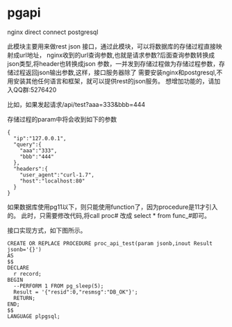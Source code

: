 # pgapi
nginx direct connect postgresql

此模块主要用来做rest json 接口，通过此模块，可以将数据库的存储过程直接映射成url地址，
nginx收到的url查询参数,也就是请求参数?后面查询参数转换成json类型,将header也转换成json
参数，一并发到存储过程做为存储过程参数，存储过程返回json输出参数,这样，接口服务器除了
需要安装nginx和postgresql,不用安装其他任何语言和框架，就可以提供rest的json服务。
想增加功能的，请加入QQ群:5276420

比如，如果发起请求/api/test?aaa=333&bbb=444

存储过程的param中将会收到如下的参数

```
{
  "ip":"127.0.0.1",
  "query":{
    "aaa":"333",
    "bbb":"444"
  },
  "headers":{
    "user_agent":"curl-1.7",
    "host":"localhost:80"
  }
}
```

如果数据库使用pg11以下，则只能使用function了，因为procedure是11才引入的。
此时，只需要修改代码,将call proc# 改成 select * from func_#即可。


接口实现方式，如下图所示。

```
CREATE OR REPLACE PROCEDURE proc_api_test(param jsonb,inout Result jsonb='{}')
AS
$$
DECLARE
  r record;
BEGIN
  --PERFORM 1 FROM pg_sleep(5);
  Result = '{"resid":0,"resmsg":"DB_OK"}';
  RETURN;
END;
$$
LANGUAGE plpgsql;

```
